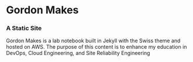 # Gordon Makes 
### A Static Site

Gordon Makes is a lab notebook built in Jekyll with the Swiss theme and hosted on AWS. The purpose of this content is to enhance my education in DevOps, Cloud Engineering, and Site Reliability Engineering
